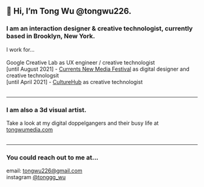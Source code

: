 ## 👋 Hi, I’m Tong Wu @tongwu226. 
### I am an interaction designer & creative technologist, currently based in Brooklyn, New York.
I work for...<br><br>
Google Creative Lab as UX engineer / creative technologist <br>
[until August 2021] - [Currents New Media Festival](https://currentsnewmedia.org/) as digital designer and creative technologsit  <br>
[until April 2021]  - [CultureHub](https://www.culturehub.org/) as creative technologist <br><br>

---

### I am also a 3d visual artist.

Take a look at my digital doppelgangers and their busy life at [tongwumedia.com](https://tongwumedia.com/blog/daily-dividuals)<br><br>

---

### You could reach out to me at...
email: tongwu226@gmail.com <br>
instagram [@tonggg_wu](https://www.instagram.com/tonggg_wu/)<br>
